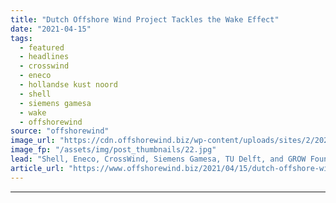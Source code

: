 ```yaml
---
title: "Dutch Offshore Wind Project Tackles the Wake Effect"
date: "2021-04-15"
tags: 
  - featured
  - headlines
  - crosswind
  - eneco
  - hollandse kust noord
  - shell
  - siemens gamesa
  - wake
  - offshorewind
source: "offshorewind"
image_url: "https://cdn.offshorewind.biz/wp-content/uploads/sites/2/2021/04/15131504/CrossWind-Gathers-the-Wake-Crowd.jpg"
image_fp: "/assets/img/post_thumbnails/22.jpg"
lead: "Shell, Eneco, CrossWind, Siemens Gamesa, TU Delft, and GROW Foundation have started the work"
article_url: "https://www.offshorewind.biz/2021/04/15/dutch-offshore-wind-project-tackles-the-wake-effect/"
---
```


---
